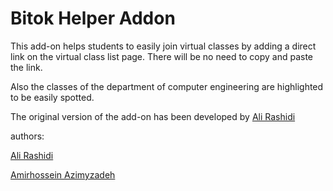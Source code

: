 # Bitok Helper Addon

This add-on helps students to easily join virtual classes by adding a direct link on 
the virtual class list page. There will be no need to copy and paste the link.

Also the classes of the department of computer engineering are highlighted to be easily spotted.

The original version of the add-on has been developed by [Ali Rashidi](https://github.com/codenegaar)

authors:

[Ali Rashidi](https://github.com/codenegaar)

[Amirhossein Azimyzadeh](https://github.com/AmirhosseinAzimyzadeh)
